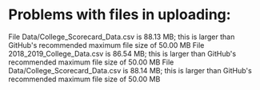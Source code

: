 # Problems with files in uploading:

File Data/College_Scorecard_Data.csv is 88.13 MB; this is larger than GitHub's recommended maximum file size of 50.00 MB
File 2018_2019_College_Data.csv is 86.54 MB; this is larger than GitHub's recommended maximum file size of 50.00 MB
File Data/College_Scorecard_Data.csv is 88.14 MB; this is larger than GitHub's recommended maximum file size of 50.00 MB

